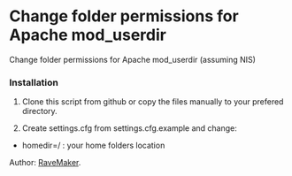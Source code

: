 Change folder permissions for Apache mod_userdir
================================================

Change folder permissions for Apache mod_userdir (assuming NIS)

### Installation

1. Clone this script from github or copy the files manually to your prefered directory.

2. Create settings.cfg from settings.cfg.example and change:

- homedir=/ :  your home folders location

Author: [RaveMaker][RaveMaker].

[RaveMaker]: http://ravemaker.net
